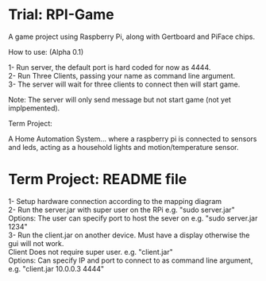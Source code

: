 Trial: RPI-Game
========

A game project using Raspberry Pi, along with Gertboard and PiFace chips.

How to use: (Alpha 0.1)

1- Run server, the default port is hard coded for now as 4444.<br/>
2- Run Three Clients, passing your name as command line argument.<br/>
3- The server will wait for three clients to connect then will start game.<br/>

Note: The server will only send message but not start game (not yet implpemented).

Term Project:

A Home Automation System... where a raspberry pi is connected to sensors and leds, 
acting as a household lights and motion/temperature sensor. 



Term Project: README file
==========

1- Setup hardware connection according to the mapping diagram </br>
2- Run the server.jar with super user on the RPi e.g. "sudo server.jar" </br>
Options: The user can specify port to host the sever on e.g. "sudo server.jar 1234" </br>
3- Run the client.jar on another device. Must have a display otherwise the gui will not work. </br>
Client Does not require super user. e.g. "client.jar" </br>
Options: Can specify IP and port to connect to as command line argument, e.g. "client.jar 10.0.0.3 4444" </br>
